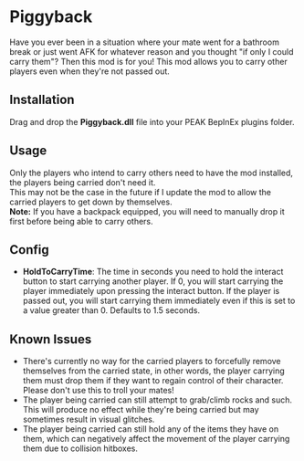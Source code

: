# Piggyback
Have you ever been in a situation where your mate went for a bathroom break or just went AFK for whatever reason and you
thought "if only I could carry them"? Then this mod is for you! This mod allows you to carry other players even when
they're not passed out.

## Installation
Drag and drop the **Piggyback.dll** file into your PEAK BepInEx plugins folder.

## Usage
Only the players who intend to carry others need to have the mod installed, the players being carried don't need it.\
This may not be the case in the future if I update the mod to allow the carried players to get down by themselves.\
**Note:** If you have a backpack equipped, you will need to manually drop it first before being able to carry others.

## Config
- **HoldToCarryTime**: The time in seconds you need to hold the interact button to start carrying another player.
If 0, you will start carrying the player immediately upon pressing the interact button.
If the player is passed out, you will start carrying them immediately even if this is set to a value greater than 0.
Defaults to 1.5 seconds.

## Known Issues
- There's currently no way for the carried players to forcefully remove themselves from the carried state,
in other words, the player carrying them must drop them if they want to regain control of their character.
Please don't use this to troll your mates!
- The player being carried can still attempt to grab/climb rocks and such. This will produce no effect while they're
being carried but may sometimes result in visual glitches.
- The player being carried can still hold any of the items they have on them, which can negatively affect the movement
of the player carrying them due to collision hitboxes.
